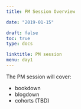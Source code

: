 ```yaml
---
title: PM Session Overview

date: "2019-01-15"

draft: false
toc: true
type: docs

linktitle: PM session
menu: day1
---
```


The PM session will cover:

- bookdown
- blogdown
- cohorts (TBD)
